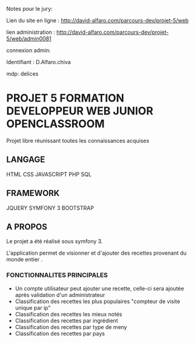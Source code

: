 Notes pour le jury:

 Lien du site en ligne : http://david-alfaro.com/parcours-dev/projet-5/web

lien administration :
http://david-alfaro.com/parcours-dev/projet-5/web/admin0081

connexion admin:

Identifiant : D.Alfaro.chiva

mdp: delices

<h1>PROJET 5 FORMATION DEVELOPPEUR WEB JUNIOR OPENCLASSROOM</h1>

Projet libre réunissant toutes les connaissances acquises

<h2>LANGAGE</h2>

HTML CSS JAVASCRIPT PHP SQL 

<h2>FRAMEWORK</h2>

JQUERY SYMFONY 3 BOOTSTRAP

<h2>A PROPOS</h2>

Le projet a été réalisé sous symfony 3.

L'application permet de visionner et d'ajouter des recettes provenant du monde entier .

<h3>FONCTIONNALITES PRINCIPALES</h3>

<ul>
    <li> Un compte utilisateur peut ajouter une recette, celle-ci sera ajoutée après validation d'un administrateur</li>
    <li> Classification des recettes les plus populaires "compteur de visite unique par ip"</li>
    <li> Classification des recettes les mieux notés </li>
    <li> Classification des recettes par ingrédient </li>
    <li> Classification des recettes par type de meny </li>
    <li> Classification des recettes par pays</li>
</ul>    
